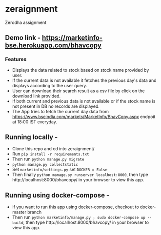 # zeraignment
Zerodha assignment

## Demo link - https://marketinfo-bse.herokuapp.com/bhavcopy
### Features
-  Displays the data related to stock based on stock name provided by user.
-  If the current data is not available it fetches the previous day's data and displays according to the user query.
-  User can download their search result as a csv file by click on the download link provided.
-  If both current and previous data is not available or if the stock name is not present in DB no records are displayed.
-  The App tries to fetch the current day data from https://www.bseindia.com/markets/MarketInfo/BhavCopy.aspx endpoit at 18:00 IST everyday.

## Running locally - 
- Clone this repo and cd into zeraignment/
- Run `pip install -r requirements.txt`
- Then run `python manage.py migrate`
- `python manage.py collectstatic`
- Set `marketinfo/settings.py` set `DOCKER = False`
- Then finally `python manage.py runserver localhost:8000`, then type http://localhost:8000/bhavcopy/ in your browser to view this app.

## Running using docker-compose -
- If you want to run this app using docker-compose, checkout to docker-master branch
- Then run `python marketinfo/manage.py ; sudo docker-compose up --build`, then type http://localhost:8000/bhavcopy/ in your browser to view this app.
